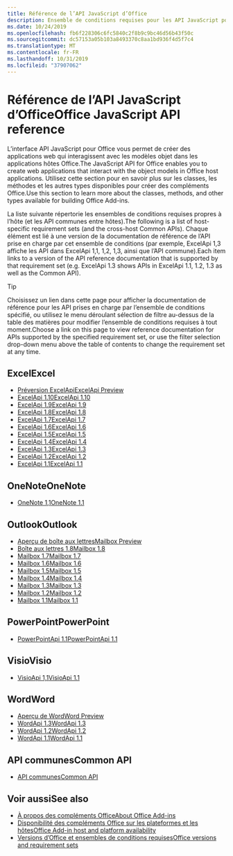 ```yaml
---
title: Référence de l’API JavaScript d’Office
description: Ensemble de conditions requises pour les API JavaScript pour Office par hôte
ms.date: 10/24/2019
ms.openlocfilehash: fb6f228306c6fc5840c2f8b9c9bc46d56b43f50c
ms.sourcegitcommit: dc57153a05b103a8493370c8aa1bd936f4d5f7c4
ms.translationtype: MT
ms.contentlocale: fr-FR
ms.lasthandoff: 10/31/2019
ms.locfileid: "37907062"
---
```

# <a name="office-javascript-api-reference"></a><span data-ttu-id="112dc-103">Référence de l’API JavaScript d’Office</span><span class="sxs-lookup"><span data-stu-id="112dc-103">Office JavaScript API reference</span></span>

<span data-ttu-id="112dc-104">L’interface API JavaScript pour Office vous permet de créer des applications web qui interagissent avec les modèles objet dans les applications hôtes Office.</span><span class="sxs-lookup"><span data-stu-id="112dc-104">The JavaScript API for Office enables you to create web applications that interact with the object models in Office host applications.</span></span> <span data-ttu-id="112dc-105">Utilisez cette section pour en savoir plus sur les classes, les méthodes et les autres types disponibles pour créer des compléments Office.</span><span class="sxs-lookup"><span data-stu-id="112dc-105">Use this section to learn more about the classes, methods, and other types available for building Office Add-ins.</span></span>

<span data-ttu-id="112dc-106">La liste suivante répertorie les ensembles de conditions requises propres à l’hôte (et les API communes entre hôtes).</span><span class="sxs-lookup"><span data-stu-id="112dc-106">The following is a list of host-specific requirement sets (and the cross-host Common APIs).</span></span> <span data-ttu-id="112dc-107">Chaque élément est lié à une version de la documentation de référence de l’API prise en charge par cet ensemble de conditions (par exemple, ExcelApi 1,3 affiche les API dans ExcelApi 1,1, 1,2, 1,3, ainsi que l’API commune).</span><span class="sxs-lookup"><span data-stu-id="112dc-107">Each item links to a version of the API reference documentation that is supported by that requirement set (e.g. ExcelApi 1.3 shows APIs in ExcelApi 1.1, 1.2, 1.3 as well as the Common API).</span></span>

> [!TIP]
> <span data-ttu-id="112dc-108">Choisissez un lien dans cette page pour afficher la documentation de référence pour les API prises en charge par l’ensemble de conditions spécifié, ou utilisez le menu déroulant sélection de filtre au-dessus de la table des matières pour modifier l’ensemble de conditions requises à tout moment.</span><span class="sxs-lookup"><span data-stu-id="112dc-108">Choose a link on this page to view reference documentation for APIs supported by the specified requirement set, or use the filter selection drop-down menu above the table of contents to change the requirement set at any time.</span></span>

## <a name="excel"></a><span data-ttu-id="112dc-109">Excel</span><span class="sxs-lookup"><span data-stu-id="112dc-109">Excel</span></span>

- [<span data-ttu-id="112dc-110">Préversion ExcelApi</span><span class="sxs-lookup"><span data-stu-id="112dc-110">ExcelApi Preview</span></span>](/javascript/api/excel?view=excel-js-preview)
- [<span data-ttu-id="112dc-111">ExcelApi 1.10</span><span class="sxs-lookup"><span data-stu-id="112dc-111">ExcelApi 1.10</span></span>](/javascript/api/excel?view=excel-js-1.10)
- [<span data-ttu-id="112dc-112">ExcelApi 1.9</span><span class="sxs-lookup"><span data-stu-id="112dc-112">ExcelApi 1.9</span></span>](/javascript/api/excel?view=excel-js-1.9)
- [<span data-ttu-id="112dc-113">ExcelApi 1.8</span><span class="sxs-lookup"><span data-stu-id="112dc-113">ExcelApi 1.8</span></span>](/javascript/api/excel?view=excel-js-1.8)
- [<span data-ttu-id="112dc-114">ExcelApi 1.7</span><span class="sxs-lookup"><span data-stu-id="112dc-114">ExcelApi 1.7</span></span>](/javascript/api/excel?view=excel-js-1.7)
- [<span data-ttu-id="112dc-115">ExcelApi 1.6</span><span class="sxs-lookup"><span data-stu-id="112dc-115">ExcelApi 1.6</span></span>](/javascript/api/excel?view=excel-js-1.6)
- [<span data-ttu-id="112dc-116">ExcelApi 1.5</span><span class="sxs-lookup"><span data-stu-id="112dc-116">ExcelApi 1.5</span></span>](/javascript/api/excel?view=excel-js-1.5)
- [<span data-ttu-id="112dc-117">ExcelApi 1.4</span><span class="sxs-lookup"><span data-stu-id="112dc-117">ExcelApi 1.4</span></span>](/javascript/api/excel?view=excel-js-1.4)
- [<span data-ttu-id="112dc-118">ExcelApi 1.3</span><span class="sxs-lookup"><span data-stu-id="112dc-118">ExcelApi 1.3</span></span>](/javascript/api/excel?view=excel-js-1.3)
- [<span data-ttu-id="112dc-119">ExcelApi 1.2</span><span class="sxs-lookup"><span data-stu-id="112dc-119">ExcelApi 1.2</span></span>](/javascript/api/excel?view=excel-js-1.2)
- [<span data-ttu-id="112dc-120">ExcelApi 1.1</span><span class="sxs-lookup"><span data-stu-id="112dc-120">ExcelApi 1.1</span></span>](/javascript/api/excel?view=excel-js-1.1)

## <a name="onenote"></a><span data-ttu-id="112dc-121">OneNote</span><span class="sxs-lookup"><span data-stu-id="112dc-121">OneNote</span></span>

- [<span data-ttu-id="112dc-122">OneNote 1,1</span><span class="sxs-lookup"><span data-stu-id="112dc-122">OneNote 1.1</span></span>](/javascript/api/onenote?view=onenote-js-1.1)

## <a name="outlook"></a><span data-ttu-id="112dc-123">Outlook</span><span class="sxs-lookup"><span data-stu-id="112dc-123">Outlook</span></span>

- [<span data-ttu-id="112dc-124">Aperçu de boîte aux lettres</span><span class="sxs-lookup"><span data-stu-id="112dc-124">Mailbox Preview</span></span>](/javascript/api/outlook?view=outlook-js-preview)
- [<span data-ttu-id="112dc-125">Boîte aux lettres 1,8</span><span class="sxs-lookup"><span data-stu-id="112dc-125">Mailbox 1.8</span></span>](/javascript/api/outlook?view=outlook-js-1.8)
- [<span data-ttu-id="112dc-126">Mailbox 1.7</span><span class="sxs-lookup"><span data-stu-id="112dc-126">Mailbox 1.7</span></span>](/javascript/api/outlook?view=outlook-js-1.7)
- [<span data-ttu-id="112dc-127">Mailbox 1.6</span><span class="sxs-lookup"><span data-stu-id="112dc-127">Mailbox 1.6</span></span>](/javascript/api/outlook?view=outlook-js-1.6)
- [<span data-ttu-id="112dc-128">Mailbox 1.5</span><span class="sxs-lookup"><span data-stu-id="112dc-128">Mailbox 1.5</span></span>](/javascript/api/outlook?view=outlook-js-1.5)
- [<span data-ttu-id="112dc-129">Mailbox 1.4</span><span class="sxs-lookup"><span data-stu-id="112dc-129">Mailbox 1.4</span></span>](/javascript/api/outlook?view=outlook-js-1.4)
- [<span data-ttu-id="112dc-130">Mailbox 1.3</span><span class="sxs-lookup"><span data-stu-id="112dc-130">Mailbox 1.3</span></span>](/javascript/api/outlook?view=outlook-js-1.3)
- [<span data-ttu-id="112dc-131">Mailbox 1.2</span><span class="sxs-lookup"><span data-stu-id="112dc-131">Mailbox 1.2</span></span>](/javascript/api/outlook?view=outlook-js-1.2)
- [<span data-ttu-id="112dc-132">Mailbox 1.1</span><span class="sxs-lookup"><span data-stu-id="112dc-132">Mailbox 1.1</span></span>](/javascript/api/outlook?view=outlook-js-1.1)

## <a name="powerpoint"></a><span data-ttu-id="112dc-133">PowerPoint</span><span class="sxs-lookup"><span data-stu-id="112dc-133">PowerPoint</span></span>

- [<span data-ttu-id="112dc-134">PowerPointApi 1.1</span><span class="sxs-lookup"><span data-stu-id="112dc-134">PowerPointApi 1.1</span></span>](/javascript/api/powerpoint?view=powerpoint-js-1.1)

## <a name="visio"></a><span data-ttu-id="112dc-135">Visio</span><span class="sxs-lookup"><span data-stu-id="112dc-135">Visio</span></span>

- [<span data-ttu-id="112dc-136">VisioApi 1,1</span><span class="sxs-lookup"><span data-stu-id="112dc-136">VisioApi 1.1</span></span>](/javascript/api/visio?view=visio-js-1.1)

## <a name="word"></a><span data-ttu-id="112dc-137">Word</span><span class="sxs-lookup"><span data-stu-id="112dc-137">Word</span></span>

- [<span data-ttu-id="112dc-138">Aperçu de Word</span><span class="sxs-lookup"><span data-stu-id="112dc-138">Word Preview</span></span>](/javascript/api/word?view=word-js-preview)
- [<span data-ttu-id="112dc-139">WordApi 1.3</span><span class="sxs-lookup"><span data-stu-id="112dc-139">WordApi 1.3</span></span>](/javascript/api/word?view=word-js-1.3)
- [<span data-ttu-id="112dc-140">WordApi 1.2</span><span class="sxs-lookup"><span data-stu-id="112dc-140">WordApi 1.2</span></span>](/javascript/api/word?view=word-js-1.2)
- [<span data-ttu-id="112dc-141">WordApi 1.1</span><span class="sxs-lookup"><span data-stu-id="112dc-141">WordApi 1.1</span></span>](/javascript/api/word?view=word-js-1.1)

## <a name="common-api"></a><span data-ttu-id="112dc-142">API communes</span><span class="sxs-lookup"><span data-stu-id="112dc-142">Common API</span></span>

- [<span data-ttu-id="112dc-143">API communes</span><span class="sxs-lookup"><span data-stu-id="112dc-143">Common API</span></span>](/javascript/api/office?view=common-js)

## <a name="see-also"></a><span data-ttu-id="112dc-144">Voir aussi</span><span class="sxs-lookup"><span data-stu-id="112dc-144">See also</span></span>

- [<span data-ttu-id="112dc-145">À propos des compléments Office</span><span class="sxs-lookup"><span data-stu-id="112dc-145">About Office Add-ins</span></span>](/office/dev/add-ins/overview)
- [<span data-ttu-id="112dc-146">Disponibilité des compléments Office sur les plateformes et les hôtes</span><span class="sxs-lookup"><span data-stu-id="112dc-146">Office Add-in host and platform availability</span></span>](/office/dev/add-ins/overview/office-add-in-availability)
- [<span data-ttu-id="112dc-147">Versions d’Office et ensembles de conditions requises</span><span class="sxs-lookup"><span data-stu-id="112dc-147">Office versions and requirement sets</span></span>](/office/dev/add-ins/develop/office-versions-and-requirement-sets)
